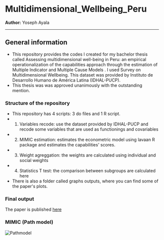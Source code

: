 # Multidimensional_Wellbeing_Peru
**Author:** Yoseph Ayala

---
## General information
- This repository provides the codes I created for my bachelor thesis called Assessing multidimensional well-being in Peru: an empirical operationalization of the capabilities approach through the estimation of Multiple Indicator and Multiple Cause Models . I used Survey on Multidimensional Wellbeing. This dataset was provided by Instituto de Desarrollo Humano de América Latina (IDHAL-PUCP).
- This thesis was was approved unanimously with the outstanding mention.

### Structure of the repository 
- This repository has 4 scripts: 3 do files and 1 R script.
- 1) Variables recode: use the dataset provided by IDHAL-PUCP and recode some variables that are used as functionings and covariables
- 2) MIMIC estimation: estimates the econometric model using lavaan R package and estimates the capabilities' scores.
- 3) Weight agreggation: the weights are calculated using individual and social weights
- 4) Statistics T test: the comparison between subgroups are calculated here 
- There is also a folder called graphs outputs, where you can find some of the paper's plots.

### Final output
The paper is published [here](https://tesis.pucp.edu.pe/repositorio/handle/20.500.12404/21560)

### MIMIC (Path model)
![Pathmodel](https://user-images.githubusercontent.com/70246254/171022202-dae4c167-fd00-4d42-ade0-987e9c8caf55.png)


